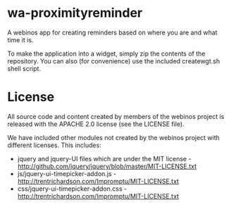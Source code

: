 wa-proximityreminder
====================

A webinos app for creating reminders based on where you are and what time it is.

To make the application into a widget, simply zip the contents of the 
repository.  You can also (for convenience) use the included createwgt.sh
shell script.


License
=======

All source code and content created by members of the webinos project is 
released with the APACHE 2.0 license (see the LICENSE file).

We have included other modules not created by the webinos project 
with different licenses.  This includes:

 * jquery and jquery-UI files which are under the MIT license - 
   http://github.com/jquery/jquery/blob/master/MIT-LICENSE.txt 
 * js/jquery-ui-timepicker-addon.js - 
   http://trentrichardson.com/Impromptu/MIT-LICENSE.txt
 * css/jquery-ui-timepicker-addon.css -
   http://trentrichardson.com/Impromptu/MIT-LICENSE.txt





